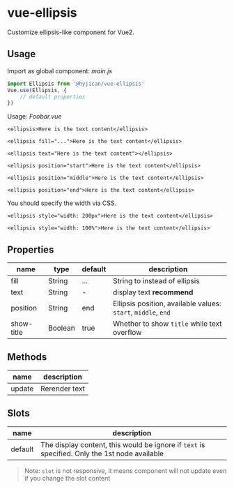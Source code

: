 # vue-ellipsis

Customize ellipsis-like component for Vue2. 

## Usage

Import as global component: *main.js*

```javascript
import Ellipsis from '@hyjican/vue-ellipsis'
Vue.use(Ellipsis, {
    // default properties
})
```

Usage: *Foobar.vue*

```vue
<ellipsis>Here is the text content</ellipsis>

<ellipsis fill="...">Here is the text content</ellipsis>

<ellipsis text="Here is the text content"></ellipsis>

<ellipsis position="start">Here is the text content</ellipsis>

<ellipsis position="middle">Here is the text content</ellipsis>

<ellipsis position="end">Here is the text content</ellipsis>
```

You should specify the width via CSS.

```vue
<ellipsis style="width: 200px">Here is the text content</ellipsis>

<ellipsis style="width: 100%">Here is the text content</ellipsis>
```

## Properties

|name|type|default|description|
|---|---|---|---|
|fill|String|...|String to instead of ellipsis|
|text|String|-|display text **recommend**|
|position|String|end|Ellipsis position, available values: `start`, `middle`, `end`|
|show-title|Boolean|true|Whether to show `title` while text overflow|

## Methods

|name|description|
|---|---|
|update|Rerender text|

## Slots

|name|description|
|---|---|
|default|The display content, this would be ignore if `text` is specified. Only the 1st node available|

> Note: `slot` is not responsive, it means component will not update even if you change the slot content
